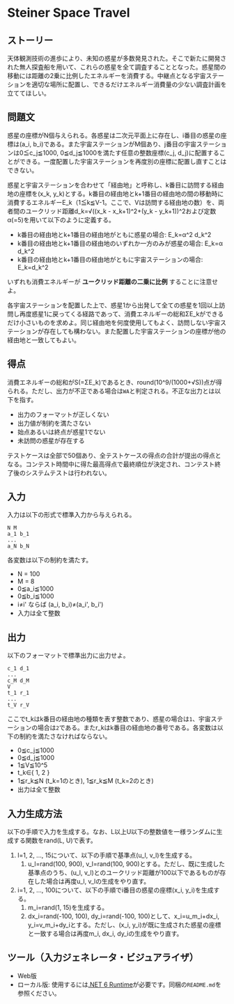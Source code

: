 # Steiner Space Travel

## ストーリー

天体観測技術の進歩により、未知の惑星が多数発見された。そこで新たに開発された無人探査船を用いて、これらの惑星を全て調査することとなった。惑星間の移動には距離の2乗に比例したエネルギーを消費する。中継点となる宇宙ステーションを適切な場所に配置し、できるだけエネルギー消費量の少ない調査計画を立ててほしい。

## 問題文

惑星の座標がN個与えられる。各惑星は二次元平面上に存在し、i番目の惑星の座標は(a_i, b_i)である。また宇宙ステーションがM個あり、j番目の宇宙ステーションは0≦c_j≦1000, 0≦d_j≦1000を満たす任意の整数座標(c_j, d_j)に配置することができる。一度配置した宇宙ステーションを再度別の座標に配置し直すことはできない。

惑星と宇宙ステーションを合わせて「経由地」と呼称し、k番目に訪問する経由地の座標を(x_k, y_k)とする。k番目の経由地とk+1番目の経由地の間の移動時に消費するエネルギーE_k（1≦k≦V-1。ここで、Vは訪問する経由地の数）を、両者間のユークリッド距離d_k=√((x_k - x_k+1)^2+(y_k - y_k+1))^2および定数α(=5)を用いて以下のように定義する。

- k番目の経由地とk+1番目の経由地がともに惑星の場合: E_k=α^2 d_k^2
- k番目の経由地とk+1番目の経由地のいずれか一方のみが惑星の場合: E_k=α d_k^2
- k番目の経由地とk+1番目の経由地がともに宇宙ステーションの場合: E_k=d_k^2

いずれも消費エネルギーが **ユークリッド距離の二乗に比例** することに注意せよ。

各宇宙ステーションを配置した上で、惑星1から出発して全ての惑星を1回以上訪問し再度惑星1に戻ってくる経路であって、消費エネルギーの総和ΣE_kができるだけ小さいものを求めよ。同じ経由地を何度使用してもよく、訪問しない宇宙ステーションが存在しても構わない。また配置した宇宙ステーションの座標が他の経由地と一致してもよい。

## 得点

消費エネルギーの総和がS(=ΣE_k)であるとき、round(10^9/(1000+√S))点が得られる。ただし、出力が不正である場合は`WA`と判定される。不正な出力とは以下を指す。

- 出力のフォーマットが正しくない
- 出力値が制約を満たさない
- 始点あるいは終点が惑星1でない
- 未訪問の惑星が存在する

テストケースは全部で50個あり、全テストケースの得点の合計が提出の得点となる。コンテスト時間中に得た最高得点で最終順位が決定され、コンテスト終了後のシステムテストは行われない。

## 入力

入力は以下の形式で標準入力から与えられる。

```text
N M
a_1 b_1
...
a_N b_N
```

各変数は以下の制約を満たす。

- N = 100
- M = 8
- 0≦a_i≦1000
- 0≦b_i≦1000
- i≠i' ならば (a_i, b_i)≠(a_i', b_i')
- 入力は全て整数

## 出力

以下のフォーマットで標準出力に出力せよ。

```text
c_1 d_1
...
c_M d_M
V
t_1 r_1
...
t_V r_V
```

ここでt_kはk番目の経由地の種類を表す整数であり、惑星の場合は`1`、宇宙ステーションの場合は`2`である。またr_kはk番目の経由地の番号である。各変数は以下の制約を満たさなければならない。

- 0≦c_j≦1000
- 0≦d_j≦1000
- 1≦V≦10^5
- t_k∈{ 1, 2 }
- 1≦r_k≦N (t_k=1のとき), 1≦r_k≦M (t_k=2のとき)
- 出力は全て整数

## 入力生成方法

以下の手順で入力を生成する。なお、L以上U以下の整数値を一様ランダムに生成する関数をrand(L, U)で表す。

1. l=1, 2, ..., 15について、以下の手順で基準点(u_l, v_l)を生成する。
   1. u_l=rand(100, 900), v_l=rand(100, 900)とする。ただし、既に生成した基準点のうち、(u_l, v_l)とのユークリッド距離が100以下であるものが存在した場合は再度u_l, v_lの生成をやり直す。
1. i=1, 2, ..., 100について、以下の手順でi番目の惑星の座標(x_i, y_i)を生成する。
   1. m_i=rand(1, 15)を生成する。
   1. dx_i=rand(-100, 100), dy_i=rand(-100, 100)として、x_i=u_m_i+dx_i, y_i=v_m_i+dy_iとする。ただし、(x_i, y_i)が既に生成された惑星の座標と一致する場合は再度m_i, dx_i, dy_iの生成をやり直す。

## ツール（入力ジェネレータ・ビジュアライザ）

- Web版
- ローカル版: 使用するには[.NET 6 Runtime](https://dotnet.microsoft.com/ja-jp/download)が必要です。同梱の`README.md`を参照ください。
